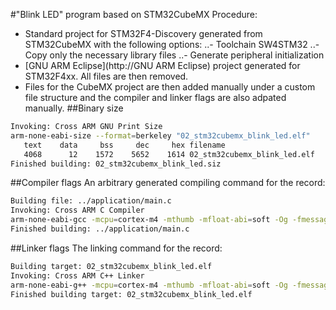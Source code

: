 #"Blink LED" program based on STM32CubeMX
Procedure:
- Standard project for STM32F4-Discovery generated from STM32CubeMX with the
following options:
..- Toolchain SW4STM32
..- Copy only the necessary library files
..- Generate peripheral initialization
- [GNU ARM Eclipse](http://GNU ARM Eclipse) project generated for STM32F4xx.
All files are then removed.
- Files for the CubeMX project are then added manually under a custom file
structure and the compiler and linker flags are also adpated manually.
##Binary size
```bash
Invoking: Cross ARM GNU Print Size
arm-none-eabi-size --format=berkeley "02_stm32cubemx_blink_led.elf"
   text	   data	    bss	    dec	    hex	filename
   4068	     12	   1572	   5652	   1614	02_stm32cubemx_blink_led.elf
Finished building: 02_stm32cubemx_blink_led.siz
```
##Compiler flags
An arbitrary generated compiling command for the record:
```bash
Building file: ../application/main.c
Invoking: Cross ARM C Compiler
arm-none-eabi-gcc -mcpu=cortex-m4 -mthumb -mfloat-abi=soft -Og -fmessage-length=0 -fsigned-char -ffunction-sections -fdata-sections -ffreestanding -fno-move-loop-invariants -Wall -Wextra  -g3 -DSTM32F407xx -DUSE_HAL_DRIVER -I"/home/alain/custom/code_public/bare_on_eclipse/02_stm32cubemx_blink_led/application/headers" -I"/home/alain/custom/code_public/bare_on_eclipse/02_stm32cubemx_blink_led/drivers/CMSIS/Device/ST/STM32F4xx/Include" -I"/home/alain/custom/code_public/bare_on_eclipse/02_stm32cubemx_blink_led/drivers/STM32F4xx_HAL_Driver/Inc/Legacy" -I"/home/alain/custom/code_public/bare_on_eclipse/02_stm32cubemx_blink_led/drivers/STM32F4xx_HAL_Driver/Inc" -I"/home/alain/custom/code_public/bare_on_eclipse/02_stm32cubemx_blink_led/drivers/CMSIS/Include" -std=gnu11 -MMD -MP -MF"application/main.d" -MT"application/main.o" -c -o "application/main.o" "../application/main.c"
Finished building: ../application/main.c
```
##Linker flags
The linking command for the record:
```bash
Building target: 02_stm32cubemx_blink_led.elf
Invoking: Cross ARM C++ Linker
arm-none-eabi-g++ -mcpu=cortex-m4 -mthumb -mfloat-abi=soft -Og -fmessage-length=0 -fsigned-char -ffunction-sections -fdata-sections -ffreestanding -fno-move-loop-invariants -Wall -Wextra  -g3 -T STM32F407VGTx_FLASH.ld -Xlinker --gc-sections -L"/home/alain/custom/code_public/bare_on_eclipse/02_stm32cubemx_blink_led/link" -Wl,-Map,"02_stm32cubemx_blink_led.map" --specs=nano.specs -specs=nosys.specs -o "02_stm32cubemx_blink_led.elf"  ./drivers/STM32F4xx_HAL_Driver/Src/stm32f4xx_hal.o ./drivers/STM32F4xx_HAL_Driver/Src/stm32f4xx_hal_cortex.o ./drivers/STM32F4xx_HAL_Driver/Src/stm32f4xx_hal_dma.o ./drivers/STM32F4xx_HAL_Driver/Src/stm32f4xx_hal_dma_ex.o ./drivers/STM32F4xx_HAL_Driver/Src/stm32f4xx_hal_flash.o ./drivers/STM32F4xx_HAL_Driver/Src/stm32f4xx_hal_flash_ex.o ./drivers/STM32F4xx_HAL_Driver/Src/stm32f4xx_hal_flash_ramfunc.o ./drivers/STM32F4xx_HAL_Driver/Src/stm32f4xx_hal_gpio.o ./drivers/STM32F4xx_HAL_Driver/Src/stm32f4xx_hal_pwr.o ./drivers/STM32F4xx_HAL_Driver/Src/stm32f4xx_hal_pwr_ex.o ./drivers/STM32F4xx_HAL_Driver/Src/stm32f4xx_hal_rcc.o ./drivers/STM32F4xx_HAL_Driver/Src/stm32f4xx_hal_rcc_ex.o ./drivers/STM32F4xx_HAL_Driver/Src/stm32f4xx_hal_rtc.o ./drivers/STM32F4xx_HAL_Driver/Src/stm32f4xx_hal_rtc_ex.o ./drivers/STM32F4xx_HAL_Driver/Src/stm32f4xx_hal_tim.o ./drivers/STM32F4xx_HAL_Driver/Src/stm32f4xx_hal_tim_ex.o  ./drivers/CMSIS/Device/ST/STM32F4xx/Source/Templates/gcc/startup_stm32f407xx.o  ./drivers/CMSIS/Device/ST/STM32F4xx/Source/Templates/system_stm32f4xx.o  ./application/gpio.o ./application/main.o ./application/stm32f4xx_hal_msp.o ./application/stm32f4xx_it.o   
Finished building target: 02_stm32cubemx_blink_led.elf
```
